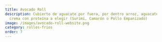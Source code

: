 ```yaml
---
title: Avocado Roll
description: Cubierto de aguacate por fuera, por dentro arroz, aguacate y queso
  crema con proteína a elegir (Surimi, Camarón o Pollo Empanizado)
image: /images/avocado-roll-website.png
category: rollos-frios
order: 7
---
```


